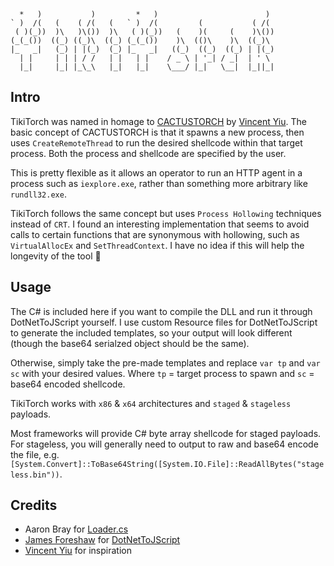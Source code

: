 ```
  *   )           )         *   )                        )  
` )  /(   (    ( /(   (   ` )  /(         (           ( /(  
 ( )(_))  )\   )\())  )\   ( )(_))   (    )(     (    )\()) 
(_(_())  ((_) ((_)\  ((_) (_(_())    )\  (()\    )\  ((_)\  
|_   _|   (_) | |(_)  (_) |_   _|   ((_)  ((_)  ((_) | |(_) 
  | |     | | | / /   | |   | |    / _ \ | '_| / _|  | ' \  
  |_|     |_| |_\_\   |_|   |_|    \___/ |_|   \__|  |_||_| 
```

## Intro

TikiTorch was named in homage to [CACTUSTORCH](https://github.com/vysecurity/CACTUSTORCH) by [Vincent Yiu](https://twitter.com/vysecurity).  The basic concept of CACTUSTORCH is that it spawns a new process, then uses `CreateRemoteThread` to run the desired shellcode within that target process.  Both the process and shellcode are specified by the user.

This is pretty flexible as it allows an operator to run an HTTP agent in a process such as `iexplore.exe`, rather than something more arbitrary like `rundll32.exe`.

TikiTorch follows the same concept but uses `Process Hollowing` techniques instead of `CRT`.  I found an interesting implementation that seems to avoid calls to certain functions that are synonymous with hollowing, such as `VirtualAllocEx` and `SetThreadContext`.  I have no idea if this will help the longevity of the tool 🤷

## Usage

The C# is included here if you want to compile the DLL and run it through DotNetToJScript yourself.  I use custom Resource files for DotNetToJScript to generate the included templates, so your output will look different (though the base64 serialzed object should be the same).

Otherwise, simply take the pre-made templates and replace `var tp` and `var sc` with your desired values.  Where `tp` = target process to spawn and `sc` = base64 encoded shellcode.

TikiTorch works with `x86` & `x64` architectures and `staged` & `stageless` payloads.

Most frameworks will provide C# byte array shellcode for staged payloads.  For stageless, you will generally need to output to raw and base64 encode the file, e.g. `[System.Convert]::ToBase64String([System.IO.File]::ReadAllBytes("stageless.bin"))`.

## Credits

- Aaron Bray for [Loader.cs](https://github.com/ambray/ProcessHollowing/blob/master/ShellLoader/Loader.cs)
- [James Foreshaw](https://twitter.com/tiraniddo) for [DotNetToJScript](https://github.com/tyranid/DotNetToJScript)
- [Vincent Yiu](https://twitter.com/vysecurity) for inspiration